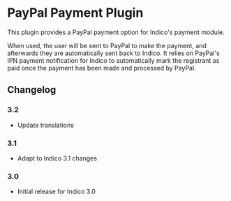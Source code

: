# PayPal Payment Plugin

This plugin provides a PayPal payment option for Indico's payment module.

When used, the user will be sent to PayPal to make the payment, and afterwards
they are automatically sent back to Indico. It relies on PayPal's IPN payment
notification for Indico to automatically mark the registrant as paid once the
payment has been made and processed by PayPal.


## Changelog

### 3.2

- Update translations

### 3.1

- Adapt to Indico 3.1 changes

### 3.0

- Initial release for Indico 3.0
